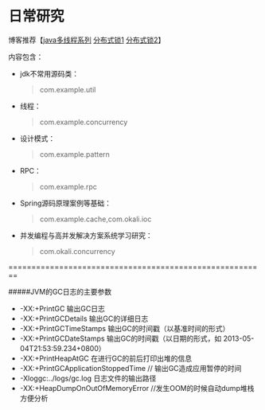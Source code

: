 日常研究
==============
博客推荐【[java多线程系列](http://www.cnblogs.com/-new/p/7234332.html)  [分布式锁1](http://www.hollischuang.com/archives/1716)  [分布式锁2](http://61b4d741.wiz03.com/share/s/1xJdt12zWkRX2kf5WN2t3Sec07-aUC2Kpk1N2OU5o52SOHLD?)】

内容包含：

* jdk不常用源码类：
	> com.example.util

* 线程：
	> com.example.concurrency

* 设计模式：
	> com.example.pattern

* RPC：
	> com.example.rpc

* Spring源码原理案例等基础：
	> com.example.cache,com.okali.ioc

* 并发编程与高并发解决方案系统学习研究：
	> com.okali.concurrency
	
========================================================	

#####JVM的GC日志的主要参数
* -XX:+PrintGC 输出GC日志
* -XX:+PrintGCDetails 输出GC的详细日志
* -XX:+PrintGCTimeStamps 输出GC的时间戳（以基准时间的形式）
* -XX:+PrintGCDateStamps 输出GC的时间戳（以日期的形式，如 2013-05-04T21:53:59.234+0800）
* -XX:+PrintHeapAtGC 在进行GC的前后打印出堆的信息
* -XX:+PrintGCApplicationStoppedTime // 输出GC造成应用暂停的时间
* -Xloggc:../logs/gc.log 日志文件的输出路径
* -XX:+HeapDumpOnOutOfMemoryError //发生OOM的时候自动dump堆栈方便分析

